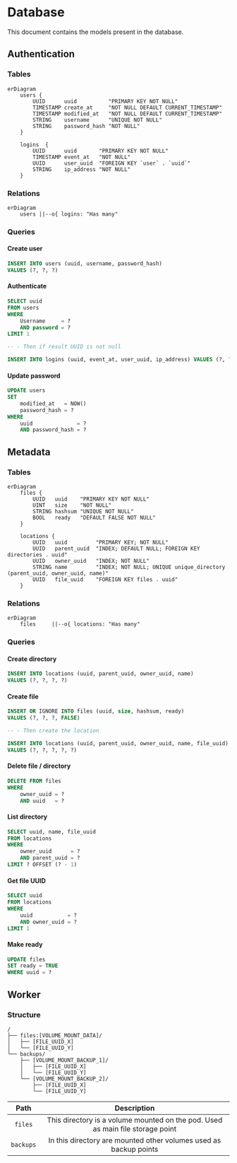 # Database

This document contains the models present in the database.

## Authentication

### Tables

```mermaid
erDiagram
	users {
		UUID      uuid          "PRIMARY KEY NOT NULL"
		TIMESTAMP create_at     "NOT NULL DEFAULT CURRENT_TIMESTAMP"
		TIMESTAMP modified_at   "NOT NULL DEFAULT CURRENT_TIMESTAMP"
		STRING    username      "UNIQUE NOT NULL"
		STRING    password_hash "NOT NULL"
	}
	
	logins  {
		UUID      uuid       "PRIMARY KEY NOT NULL"
		TIMESTAMP event_at   "NOT NULL"
		UUID      user_uuid  "FOREIGN KEY `user` . `uuid`"
		STRING    ip_address "NOT NULL"
	}
```

### Relations

```mermaid
erDiagram
	users ||--o{ logins: "Has many"
```

### Queries

#### Create user

```sql
INSERT INTO users (uuid, username, password_hash) 
VALUES (?, ?, ?)
```

#### Authenticate

```sql
SELECT uuid
FROM users
WHERE 
	Username     = ?
	AND password = ?
LIMIT 1

-- - Then if result UUID is not null

INSERT INTO logins (uuid, event_at, user_uuid, ip_address) VALUES (?, ?, ?, ?)
```

#### Update password

```sql
UPDATE users
SET
	modified_at   = NOW()
	password_hash = ?
WHERE
	uuid              = ?
	AND password_hash = ?
```

## Metadata

### Tables

```mermaid
erDiagram
    files {
    	UUID   uuid    "PRIMARY KEY NOT NULL"
    	UINT   size    "NOT NULL"
    	STRING hashsum "UNIQUE NOT NULL"
    	BOOL   ready   "DEFAULT FALSE NOT NULL"
    }
    
    locations {
    	UUID   uuid         "PRIMARY KEY; NOT NULL"
    	UUID   parent_uuid  "INDEX; DEFAULT NULL; FOREIGN KEY directories . uuid"
    	UUID   owner_uuid   "INDEX; NOT NULL"
    	STRING name         "INDEX; NOT NULL; UNIQUE unique_directory (parent_uuid, owner_uuid, name)"
    	UUID   file_uuid    "FOREIGN KEY files . uuid"
    }
```

### Relations

```mermaid
erDiagram
	files     ||--o{ locations: "Has many"
```

### Queries

#### Create directory

```sql
INSERT INTO locations (uuid, parent_uuid, owner_uuid, name)
VALUES (?, ?, ?, ?)
```

#### Create file

```sql
INSERT OR IGNORE INTO files (uuid, size, hashsum, ready)
VALUES (?, ?, ?, FALSE)

-- - Then create the location

INSERT INTO locations (uuid, parent_uuid, owner_uuid, name, file_uuid)
VALUES (?, ?, ?, ?, ?)
```

#### Delete file / directory

```sql
DELETE FROM files
WHERE
	owner_uuid = ?
	AND uuid   = ?
```

#### List directory

```sql
SELECT uuid, name, file_uuid
FROM locations
WHERE
	owner_uuid      = ?
	AND parent_uuid = ?
LIMIT ? OFFSET (? - 1)
```

#### Get file UUID

```sql
SELECT uuid
FROM locations
WHERE
	uuid           = ?
	AND owner_uuid = ? 
LIMIT 1
```

#### Make ready

```sql
UPDATE files
SET ready = TRUE
WHERE uuid = ?
```

## Worker

### Structure

```
/
├── files:[VOLUME_MOUNT_DATA]/
│   ├── [FILE_UUID_X]
│   └── [FILE_UUID_Y]
└── backups/
    ├── [VOLUME_MOUNT_BACKUP_1]/
    │   ├── [FILE_UUID_X]
    │   └── [FILE_UUID_Y]
    └── [VOLUME_MOUNT_BACKUP_2]/
        ├── [FILE_UUID_X]
        └── [FILE_UUID_Y]
```

|   Path    |                         Description                          |
| :-------: | :----------------------------------------------------------: |
|  `files`  | This directory is a volume mounted on the pod. Used as main file storage point |
| `backups` | In this directory are mounted other volumes used as backup points |